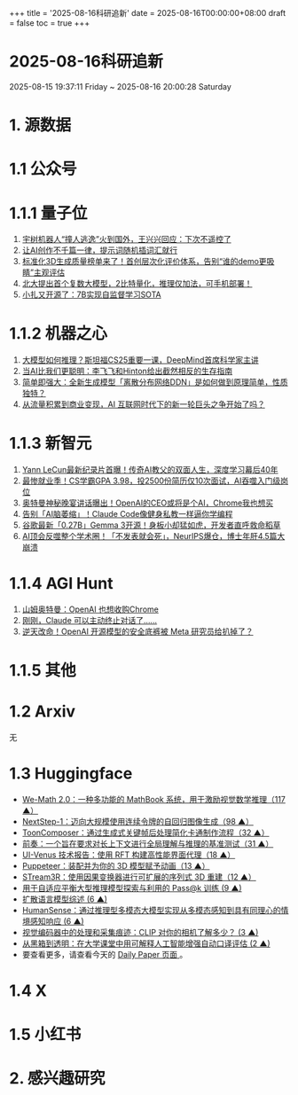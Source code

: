 +++
title = '2025-08-16科研追新'
date = 2025-08-16T00:00:00+08:00
draft = false
toc = true
+++

# 2025-08-16科研追新

2025-08-15 19:37:11 Friday ~ 2025-08-16 20:00:28 Saturday

# 1. 源数据

# 1.1 公众号

# 1.1.1 量子位

1. [宇树机器人“撞人逃逸”火到国外，王兴兴回应：下次不遥控了](https://mp.weixin.qq.com/s/1c5yUXo61o5M_wwf2lFB9A)
2. [让AI创作不千篇一律，提示词随机插词汇就行](https://mp.weixin.qq.com/s/iLhNJejl6xyhxTQqRDl2mA)
3. [标准化3D生成质量榜单来了！首创层次化评价体系，告别“谁的demo更吸睛”主观评估](https://mp.weixin.qq.com/s/tdsp_oga0PMnSGXV4FkDUA)
4. [北大提出首个复数大模型，2比特量化，推理仅加法，可手机部署！](https://mp.weixin.qq.com/s/gpLLsi7o4JuepsjqvJeU5A)
5. [小扎又开源了：7B实现自监督学习SOTA](https://mp.weixin.qq.com/s/6UCEtriUh7rC0c2Bpa7PHA)

# 1.1.2 机器之心

1. [大模型如何推理？斯坦福CS25重要一课，DeepMind首席科学家主讲](https://mp.weixin.qq.com/s/VkiQEz78zpx6pldPG6JrEw)
2. [当AI比我们更聪明：李飞飞和Hinton给出截然相反的生存指南](https://mp.weixin.qq.com/s/7rhBdWjo2Nrdb6_Haf8L1w)
3. [简单即强大：全新生成模型「离散分布网络DDN」是如何做到原理简单，性质独特？](https://mp.weixin.qq.com/s/gdJCSRlN74aJMu9-S1Jxxw)
4. [从流量积累到商业变现，AI 互联网时代下的新一轮巨头之争开始了吗？](https://mp.weixin.qq.com/s/yl3qnKt2h2MsS_Au8c6sWQ)

# 1.1.3 新智元

1. [Yann LeCun最新纪录片首曝！传奇AI教父的双面人生，深度学习幕后40年](https://mp.weixin.qq.com/s/rp2OVB50a9E_uCdMU-lEQA)
2. [最惨就业季！CS学霸GPA 3.98，投2500份简历仅10次面试，AI吞噬入门级岗位](https://mp.weixin.qq.com/s/-GG1jhVBU6SbU1Ml0BpjDQ)
3. [奥特曼神秘晚宴讲话曝出！OpenAI的CEO或将是个AI，Chrome我也想买](https://mp.weixin.qq.com/s/SUqph2uGD3JtODOaBwdsfw)
4. [告别「AI脑萎缩」！Claude Code像健身私教一样逼你学编程](https://mp.weixin.qq.com/s/-vkwK8pEbccISk__Q_WEyA)
5. [谷歌最新「0.27B」Gemma 3开源！身板小却猛如虎，开发者直呼救命稻草](https://mp.weixin.qq.com/s/Jq0mMdl9EjFk5cI3aORydQ)
6. [AI顶会反噬整个学术圈！「不发表就会死」，NeurIPS爆仓，博士年肝4.5篇大崩溃](https://mp.weixin.qq.com/s/rCgF0IgPf9pk6yhkCQqZVg)

# 1.1.4 AGI Hunt

1. [山姆奥特曼：OpenAI 也想收购Chrome](https://mp.weixin.qq.com/s/W28290WStl6NZSWdT-II8g)
2. [刚刚，Claude 可以主动终止对话了……](https://mp.weixin.qq.com/s/Mvp_-PB9U0ZAhGusmrlxOQ)
3. [逆天改命！OpenAI 开源模型的安全底裤被 Meta 研究员给扒掉了？](https://mp.weixin.qq.com/s/-3-GrSKrJZ5SIRkOvjfMxg)

# 1.1.5 其他

# 1.2 Arxiv

无

# 1.3 Huggingface

- [We-Math 2.0：一种多功能的 MathBook 系统，用于激励视觉数学推理（117 ▲）](https://huggingface.co/papers/2508.10433?utm_source=digest-papers&utm_medium=email&utm_campaign=2025-08-15)
- [NextStep-1：迈向大规模使用连续令牌的自回归图像生成（98 ▲）](https://huggingface.co/papers/2508.10711?utm_source=digest-papers&utm_medium=email&utm_campaign=2025-08-15)
- [ToonComposer：通过生成式关键帧后处理简化卡通制作流程（32 ▲）](https://huggingface.co/papers/2508.10881?utm_source=digest-papers&utm_medium=email&utm_campaign=2025-08-15)
- [前奏：一个旨在要求对长上下文进行全局理解与推理的基准测试（31 ▲）](https://huggingface.co/papers/2508.09848?utm_source=digest-papers&utm_medium=email&utm_campaign=2025-08-15)
- [UI-Venus 技术报告：使用 RFT 构建高性能界面代理（18 ▲）](https://huggingface.co/papers/2508.10833?utm_source=digest-papers&utm_medium=email&utm_campaign=2025-08-15)
- [Puppeteer：装配并为你的 3D 模型赋予动画（13 ▲）](https://huggingface.co/papers/2508.10898?utm_source=digest-papers&utm_medium=email&utm_campaign=2025-08-15)
- [STream3R：使用因果变换器进行可扩展的序列式 3D 重建（12 ▲）](https://huggingface.co/papers/2508.10893?utm_source=digest-papers&utm_medium=email&utm_campaign=2025-08-15)
- [用于自适应平衡大型推理模型探索与利用的 Pass@k 训练 (9 ▲)](https://huggingface.co/papers/2508.10751?utm_source=digest-papers&utm_medium=email&utm_campaign=2025-08-15)
- [扩散语言模型综述 (6 ▲)](https://huggingface.co/papers/2508.10875?utm_source=digest-papers&utm_medium=email&utm_campaign=2025-08-15)
- [HumanSense：通过推理型多模态大模型实现从多模态感知到具有同理心的情境感知响应 (6 ▲)](https://huggingface.co/papers/2508.10576?utm_source=digest-papers&utm_medium=email&utm_campaign=2025-08-15)
- [视觉编码器中的处理和采集痕迹：CLIP 对你的相机了解多少？ (3 ▲)](https://huggingface.co/papers/2508.10637?utm_source=digest-papers&utm_medium=email&utm_campaign=2025-08-15)
- [从黑箱到透明：在大学课堂中用可解释人工智能增强自动口译评估 (2 ▲)](https://huggingface.co/papers/2508.10860?utm_source=digest-papers&utm_medium=email&utm_campaign=2025-08-15)
- 要查看更多，请查看今天的 [Daily Paper 页面 ](https://huggingface.co/papers?utm_source=digest-papers&utm_medium=email&utm_campaign=2025-08-15)。

# 1.4 X

# 1.5 小红书

# 2. 感兴趣研究


